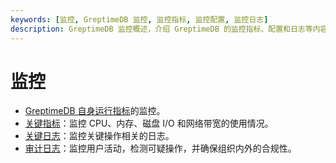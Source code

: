 ```yaml
---
keywords: [监控, GreptimeDB 监控, 监控指标, 监控配置, 监控日志]
description: GreptimeDB 监控概述，介绍 GreptimeDB 的监控指标、配置和日志等内容。
---
```


# 监控

- [GreptimeDB 自身运行指标](check-db-status.md)的监控。
- [关键指标](key-metrics.md)：监控 CPU、内存、磁盘 I/O 和网络带宽的使用情况。
- [关键日志](key-logs.md)：监控关键操作相关的日志。
- [审计日志](audit-logging.md)：监控用户活动，检测可疑操作，并确保组织内外的合规性。
